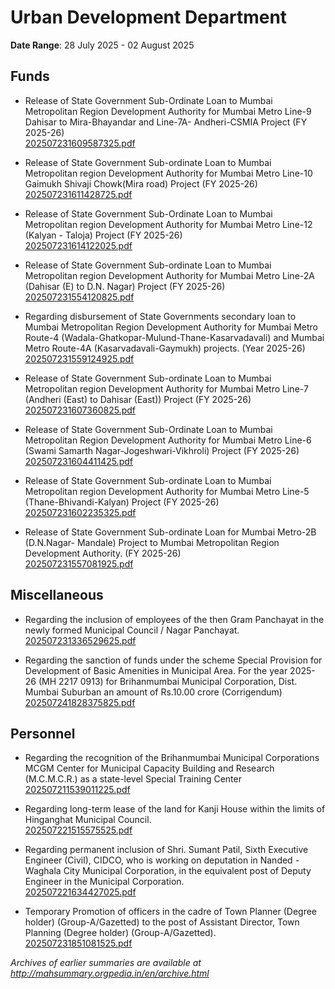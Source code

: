 # Urban Development Department

**Date Range**: 28 July 2025 - 02 August 2025


## Funds
- Release of State Government Sub-Ordinate Loan to Mumbai Metropolitan Region Development Authority for Mumbai Metro Line-9 Dahisar to Mira-Bhayandar and Line-7A- Andheri-CSMIA Project (FY 2025-26)\
  [202507231609587325.pdf](https://gr.maharashtra.gov.in/Site/Upload/Government%20Resolutions/English/202507231609587325.pdf)

- Release of State Government Sub-ordinate Loan to Mumbai Metropolitan region Development Authority for Mumbai Metro Line-10 Gaimukh  Shivaji Chowk(Mira road) Project (FY 2025-26)\
  [202507231611428725.pdf](https://gr.maharashtra.gov.in/Site/Upload/Government%20Resolutions/English/202507231611428725.pdf)

- Release of State Government Sub-Ordinate Loan to Mumbai Metropolitan region Development Authority for Mumbai Metro Line-12 (Kalyan - Taloja) Project (FY 2025-26)\
  [202507231614122025.pdf](https://gr.maharashtra.gov.in/Site/Upload/Government%20Resolutions/English/202507231614122025.pdf)

- Release of State Government Sub-ordinate Loan to Mumbai Metropolitan region Development Authority for Mumbai Metro Line-2A (Dahisar (E) to D.N. Nagar) Project (FY 2025-26)\
  [202507231554120825.pdf](https://gr.maharashtra.gov.in/Site/Upload/Government%20Resolutions/English/202507231554120825.pdf)

- Regarding disbursement of State Governments secondary loan to Mumbai Metropolitan Region Development Authority for Mumbai Metro Route-4 (Wadala-Ghatkopar-Mulund-Thane-Kasarvadavali) and Mumbai Metro Route-4A (Kasarvadavali-Gaymukh) projects. (Year 2025-26)\
  [202507231559124925.pdf](https://gr.maharashtra.gov.in/Site/Upload/Government%20Resolutions/English/202507231559124925.pdf)

- Release of State Government Sub-ordinate Loan to Mumbai Metropolitan region Development Authority for Mumbai Metro Line-7 (Andheri (East) to Dahisar (East)) Project (FY 2025-26)\
  [202507231607360825.pdf](https://gr.maharashtra.gov.in/Site/Upload/Government%20Resolutions/English/202507231607360825.pdf)

- Release of State Government Sub-Ordinate Loan to Mumbai Metropolitan Region Development Authority for Mumbai Metro Line-6 (Swami Samarth Nagar-Jogeshwari-Vikhroli) Project (FY 2025-26)\
  [202507231604411425.pdf](https://gr.maharashtra.gov.in/Site/Upload/Government%20Resolutions/English/202507231604411425.pdf)

- Release of State Government Sub-ordinate Loan to Mumbai Metropolitan region Development Authority for Mumbai Metro Line-5 (Thane-Bhivandi-Kalyan) Project (FY 2025-26)\
  [202507231602235325.pdf](https://gr.maharashtra.gov.in/Site/Upload/Government%20Resolutions/English/202507231602235325.pdf)

- Release of State Government Sub-ordinate Loan for Mumbai Metro-2B (D.N.Nagar- Mandale) Project to Mumbai Metropolitan Region Development Authority.  (FY 2025-26)\
  [202507231557081925.pdf](https://gr.maharashtra.gov.in/Site/Upload/Government%20Resolutions/English/202507231557081925.pdf)

## Miscellaneous
- Regarding the inclusion of employees of the then Gram Panchayat in the newly formed Municipal Council / Nagar Panchayat.\
  [202507231336529625.pdf](https://gr.maharashtra.gov.in/Site/Upload/Government%20Resolutions/English/202507231336529625.pdf)

- Regarding the sanction of funds under the scheme Special Provision for Development of Basic Amenities in Municipal Area. For the year 2025-26 (MH 2217 0913) for Brihanmumbai Municipal Corporation, Dist. Mumbai Suburban an amount of Rs.10.00 crore (Corrigendum)\
  [202507241828375825.pdf](https://gr.maharashtra.gov.in/Site/Upload/Government%20Resolutions/English/202507241828375825.pdf)

## Personnel
- Regarding the recognition of the Brihanmumbai Municipal Corporations MCGM Center for Municipal Capacity Building and Research (M.C.M.C.R.) as a state-level Special Training Center\
  [202507211539011225.pdf](https://gr.maharashtra.gov.in/Site/Upload/Government%20Resolutions/English/202507211539011225.pdf)

- Regarding long-term lease of the land for Kanji House within the limits of Hinganghat Municipal Council.\
  [202507221515575525.pdf](https://gr.maharashtra.gov.in/Site/Upload/Government%20Resolutions/English/202507221515575525.pdf)

- Regarding permanent inclusion of Shri. Sumant Patil, Sixth Executive Engineer (Civil), CIDCO, who is working on deputation in Nanded - Waghala City Municipal Corporation, in the equivalent post of Deputy Engineer in the Municipal Corporation.\
  [202507221634427025.pdf](https://gr.maharashtra.gov.in/Site/Upload/Government%20Resolutions/English/202507221634427025.pdf)

- Temporary Promotion of officers in the cadre of Town Planner (Degree holder) (Group-A/Gazetted) to the post of Assistant Director, Town Planning (Degree holder) (Group-A/Gazetted).\
  [202507231851081525.pdf](https://gr.maharashtra.gov.in/Site/Upload/Government%20Resolutions/English/202507231851081525.pdf)


*Archives of earlier summaries are available at http://mahsummary.orgpedia.in/en/archive.html*
